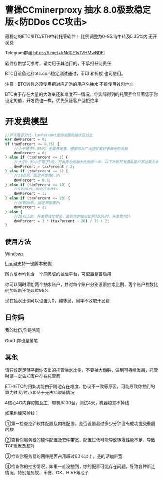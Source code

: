 # 曹操CCminerproxy 抽水 8.0极致稳定版<防DDos CC攻击>
最稳定的ETC/BTC/ETH中转托管软件！ 比例调整为0-95.纯中转及0.35%内 无开发费

Telegram群组:https://t.me/+kMd0E1sTVHMwNDFl

软件仅供学习参考，请勿用于其他目的，不承担任何责任

BTC目前鱼池和btc.com稳定测试通过，币印 和蚂蚁 也可使用。

注意：BTC钱包必须使用相对应矿池的用户名抽水 不能使用钱包地址

BTC由于存在大量的大政奉还和难度不一情况，你实际得到的托管费会显著低于你设定的值，开发费也一样，优先保证客户低拒绝率

# 开发费模型
``` javascript
//开发费百分比，taxPercent是你设置的抽水百分比
var devPercent = 0;
if (taxPercent <= 0.35) {
    //小于等于0.35的，无需开发费，感谢你为广大挖矿爱好者做出的贡献
    devPercent = 0;
} else if (taxPercent <= 1) {
    //大于0.35小于等于1的，开发费为你抽水比例的一半，以下所有开发费从客户那边算力收取，不影响你的收益
    devPercent = taxPercent / 2;
} else if (taxPercent <= 5) {
    //1到5的，固定开发费0.5%
    devPercent = 0.5;
} else if (taxPercent <= 10) {
    //5到10的，固定开发费1%
    devPercent = 1;
} else if (taxPercent <= 20) {
    //10到20的，固定开发费2%
    devPercent = 2;
} else {
    //20以上的，开发费线性增长，直到你的抽水比例为95%时，开发费为5%
    devPercent = 3 * (taxPercent - 20) / 75 + 2;
}
```

## 使用方法
[Windows](https://github.com/ccminerproxy/CC-MinerProxy/tree/master/windows/)

[Linux](https://github.com/ccminerproxy/CC-MinerProxy/tree/master/linux/)(支持一键脚本安装)

所有版本均包含一个网页版的监控平台，可配置是否启用

你可以同时添加两个抽水账户，并对每个账户分别设置抽水比例，两个账户抽数比例加起来不能超过95%

现在抽水比例可以设置为0，纯转发，同样不收取开发费

## 日你妈
我的忧伤,你是煞笔

GuoT,你也是煞笔



## 其他
请只设定足够平衡你支出的托管抽水比例，不要抽大动脉，做到可持续发展，托管时请一定告知客户存在托管费

ETH/ETC的归集功能由于跨池存在难度、协议不一致等原因，可能导致你抽到的算力过大/过小甚至于无法抽取等情况

4核心4G内存的搬瓦工，带机6000台，测试4天，机器稳定不掉线

如果你经常掉线：

①第一检查挖矿软件配置及内核配置，是否设置超过多少分钟没有成功提交重启内核

②查看你服务器的硬件配置及软件带宽，配置过低可能导致转发性能不足，导致TCP重发及超时

③检查你服务器的网络是否占用超过60%以上，是的话加带宽

④检查你的抽水情况，如果一直没抽到，你的配置可能存在问题，导致各种断连情况，特别是蚂蚁、币安、OK、HIVE等池子
